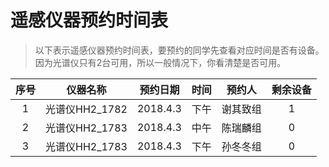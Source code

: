 # 遥感仪器预约时间表
> 以下表示遥感仪器预约时间表，要预约的同学先查看对应时间是否有设备。
> 因为光谱仪只有2台可用，所以一般情况下，你看清楚是否可用。

|序号|仪器名称|预约日期|时间|预约人|剩余设备|
|:---:|---|---|---|---|:---:|
|1|光谱仪HH2_1782|2018.4.3|下午|谢其致组|1|
|2|光谱仪HH2_1783|2018.4.3|中午|陈瑞麟组|0|
|3|光谱仪HH2_1783|2018.4.3|下午|孙冬冬组|0|

